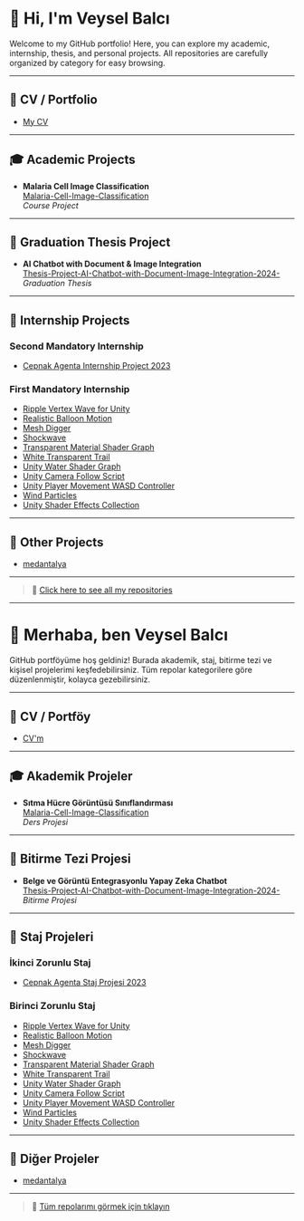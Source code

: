 # 👋 Hi, I'm Veysel Balcı

Welcome to my GitHub portfolio! Here, you can explore my academic, internship, thesis, and personal projects. All repositories are carefully organized by category for easy browsing.

---

## 💼 CV / Portfolio
- [My CV](https://github.com/veyselbalck/Cv)

---

## 🎓 Academic Projects
- **Malaria Cell Image Classification**  
  [Malaria-Cell-Image-Classification](https://github.com/veyselbalck/Malaria-Cell-Image-Classification)  
  _Course Project_

---

## 📑 Graduation Thesis Project
- **AI Chatbot with Document & Image Integration**  
  [Thesis-Project-AI-Chatbot-with-Document-Image-Integration-2024-](https://github.com/veyselbalck/Thesis-Project-AI-Chatbot-with-Document-Image-Integration-2024-)  
  _Graduation Thesis_

---

## 🏢 Internship Projects

### Second Mandatory Internship
- [Cepnak Agenta Internship Project 2023](https://github.com/veyselbalck/Cepnak-Agenta-Internship-Project-2023-Second-Mandatory-Internship)

### First Mandatory Internship
- [Ripple Vertex Wave for Unity](https://github.com/veyselbalck/Ripple-Vertex-Wave-for-Unity)  
- [Realistic Balloon Motion](https://github.com/veyselbalck/RealisticBalloonMotion)  
- [Mesh Digger](https://github.com/veyselbalck/MeshDigger)  
- [Shockwave](https://github.com/veyselbalck/Shockwave)  
- [Transparent Material Shader Graph](https://github.com/veyselbalck/Transparent-Material-Shader-Graph)  
- [White Transparent Trail](https://github.com/veyselbalck/White-Transparent-Trail-)  
- [Unity Water Shader Graph](https://github.com/veyselbalck/Unity-Water-Shader-Graph)  
- [Unity Camera Follow Script](https://github.com/veyselbalck/Unity-Camera-Follow-Script)  
- [Unity Player Movement WASD Controller](https://github.com/veyselbalck/Unity-Player-Movement-WASD-Controller-)  
- [Wind Particles](https://github.com/veyselbalck/WindParticles)  
- [Unity Shader Effects Collection](https://github.com/veyselbalck/Unity-Shader-Effects-Collection)

---

## 🔬 Other Projects  
- [medantalya](https://github.com/veyselbalck/medantalya)  

---

> 📄 [Click here to see all my repositories](https://github.com/veyselbalck?tab=repositories)


---

# 👋 Merhaba, ben Veysel Balcı

GitHub portföyüme hoş geldiniz! Burada akademik, staj, bitirme tezi ve kişisel projelerimi keşfedebilirsiniz. Tüm repolar kategorilere göre düzenlenmiştir, kolayca gezebilirsiniz.

---

## 💼 CV / Portföy
- [CV'm](https://github.com/veyselbalck/Cv)

---

## 🎓 Akademik Projeler
- **Sıtma Hücre Görüntüsü Sınıflandırması**  
  [Malaria-Cell-Image-Classification](https://github.com/veyselbalck/Malaria-Cell-Image-Classification)  
  _Ders Projesi_

---

## 📑 Bitirme Tezi Projesi
- **Belge ve Görüntü Entegrasyonlu Yapay Zeka Chatbot**  
  [Thesis-Project-AI-Chatbot-with-Document-Image-Integration-2024-](https://github.com/veyselbalck/Thesis-Project-AI-Chatbot-with-Document-Image-Integration-2024-)  
  _Bitirme Projesi_

---

## 🏢 Staj Projeleri

### İkinci Zorunlu Staj
- [Cepnak Agenta Staj Projesi 2023](https://github.com/veyselbalck/Cepnak-Agenta-Internship-Project-2023-Second-Mandatory-Internship)

### Birinci Zorunlu Staj
- [Ripple Vertex Wave for Unity](https://github.com/veyselbalck/Ripple-Vertex-Wave-for-Unity)  
- [Realistic Balloon Motion](https://github.com/veyselbalck/RealisticBalloonMotion)  
- [Mesh Digger](https://github.com/veyselbalck/MeshDigger)  
- [Shockwave](https://github.com/veyselbalck/Shockwave)  
- [Transparent Material Shader Graph](https://github.com/veyselbalck/Transparent-Material-Shader-Graph)  
- [White Transparent Trail](https://github.com/veyselbalck/White-Transparent-Trail-)  
- [Unity Water Shader Graph](https://github.com/veyselbalck/Unity-Water-Shader-Graph)  
- [Unity Camera Follow Script](https://github.com/veyselbalck/Unity-Camera-Follow-Script)  
- [Unity Player Movement WASD Controller](https://github.com/veyselbalck/Unity-Player-Movement-WASD-Controller-)  
- [Wind Particles](https://github.com/veyselbalck/WindParticles)  
- [Unity Shader Effects Collection](https://github.com/veyselbalck/Unity-Shader-Effects-Collection)

---

## 🔬 Diğer Projeler  
- [medantalya](https://github.com/veyselbalck/medantalya)

---

> 📄 [Tüm repolarımı görmek için tıklayın](https://github.com/veyselbalck?tab=repositories)

